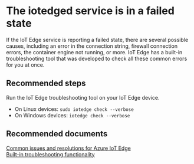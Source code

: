 <properties
	pageTitle="The iotedged service is in a failed state"
	description="The iotedged service is in a failed state"
	service="microsoft.devices"
	resource="iotedge"
	authors="kgremban"
	ms.author="kgremban"
	selfHelpType="generic"
	supportTopicIds=""
	resourceTags=""
	productPesIds="16509"
	cloudEnvironments="public,BlackForest,Fairfax,Mooncake"
/>

# The iotedged service is in a failed state

If the IoT Edge service is reporting a failed state, there are several possible causes, including an error in the connection string, firewall connection errors, the container engine not running, or more. IoT Edge has a built-in troubleshooting tool that was developed to check all these common errors for you at once. 

## **Recommended steps**

Run the IoT Edge troubleshooting tool on your IoT Edge device.

* On Linux devices: `sudo iotedge check --verbose`
* On Windows devices: `iotedge check --verbose`

## **Recommended documents**

[Common issues and resolutions for Azure IoT Edge](https://docs.microsoft.com/azure/iot-edge/troubleshoot)<br>
[Built-in troubleshooting functionality](https://github.com/Azure/iotedge/blob/master/doc/troubleshoot-checks.md)